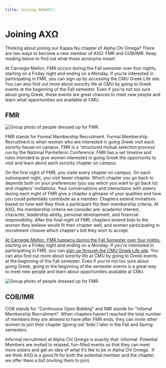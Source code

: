 ```yaml
---
title: Joining AX&#937;
---
```


# Joining AX&#937;


Thinking about joining our Kappa Nu chapter of Alpha Chi Omega? There are two ways to become a new member of AXΩ: FMR and COB/IMR. Keep reading below to find out what those acronyms mean!

At Carnegie Mellon, FMR occurs during the Fall semester over four nights, starting on a Friday night and ending on a Monday. If you’re interested in participating in FMR, you can sign up by accessing the CMU Greek Life site. You can also find out more about sorority life at CMU by going to Greek events at the beginning of the Fall semester. Even if you’re not too sure about going Greek, these events are great chances to meet new people and learn what opportunities are available at CMU.

## FMR

![Group photo of people dressed up for FMR.](/assets/images/joining-axo/fmr-group-photo.png)

FMR stands for Formal Membership Recruitment. Formal Membership Recruitment is when women who are interested in going Greek visit each sorority house on campus. FMR is a 'structured mutual selection process' run by the National Panhellenic Conference. FMR has a set timeline and rules intended to give women interested in going Greek the opportunity to visit and learn about each sorority chapter on campus.

On the first night of FMR, you visite every chapter on campus. On each subsequent night, you visit fewer chapter. Which chapter you go back to depends both on your preferences (you say which you want to go back to) and chapters' invitations. Your conversations and interactions with sisters during each night of FMR give a chapter a glimpse of your qualities and how you could potentially contribute as a member. Chapters extend invitations based on how well they think a participant fits their membership criteria. At AX&#937;, the membership criteria we consider are: academic interest, character, leadership ability, personal development, and financial responsibility. After the final night of FMR, chapters extend bids to the women they believe would fit their chapter well, and women participating in recruitment choose which chapter's bid they wish to accept.

[At Carnegie Mellon, FMR happens during the Fall Semester over four nights](http://www.studentaffairs.cmu.edu/student-life/greek/govcouncils/pha/recruitment.html), starting on a Friday night and ending on a Monday. If you're interested in participating in FMR, you can [sign up through the CMU Greek Life site](http://www.studentaffairs.cmu.edu/student-life/greek/govcouncils/pha/recruitment.html). You can also find out more about sorority life at CMU by going to Greek events at the beginning of the Fall semester. Even if you're not too sure about going Greek, going to the beginning of the semester events is a great way to meet new people and learn about opportunities available at CMU.


![Group photo of people dressed up for FMR.](/assets/images/joining-axo/friendly-fmr.jpg)

## COB/IMR

COB stands for "Continuous Open Bidding" and IMR stands for "Infomal Membership Recruitment". When chapters haven't reached the total number of members they are allowed to have after FMR ends, they can invite other women to join their chapter (giving out 'bids') later in the Fall and Spring semesters.

Informal recruitment at Alpha Chi Omega is exactly that: informal. Potential Members are invited to relaxed, fun-filled events so that they can meet more sisters and get an idea of what it’s like to be in Alpha Chi Omega . If we think AX&#937; is a good fit for both the potential member and the chapter, we offer them a bid (inviting them to join).
